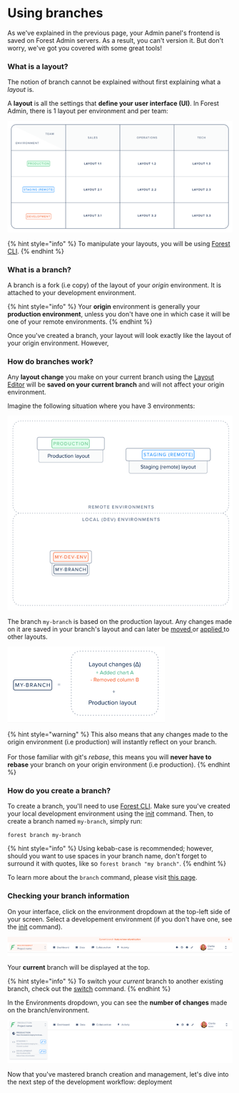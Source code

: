 # Using branches

As we've explained in the previous page, your Admin panel's frontend is saved on Forest Admin servers. As a result, you can't version it. But don't worry, we've got you covered with some great tools!

### What is a layout?

The notion of branch cannot be explained without first explaining what a _layout_ is.

A **layout** is all the settings that **define your user interface (UI)**. In Forest Admin, there is 1 layout per environment and per team:

![](<../assets/image (416).png>)

{% hint style="info" %}
To manipulate your layouts, you will be using [Forest CLI](forest-cli-commands/).
{% endhint %}

### What is a branch?

A branch is a fork (i.e copy) of the layout of your _origin_ environment. It is attached to your development environment.

{% hint style="info" %}
Your **origin** environment is generally your **production environment**, unless you don't have one in which case it will be one of your remote environments.
{% endhint %}

Once you've created a branch, your layout will look exactly like the layout of your origin environment. However,&#x20;

### How do branches work?

Any **layout change** you make on your current branch using the [Layout Editor](broken-reference) will be **saved on your current branch** and will not affect your origin environment.

Imagine the following situation where you have 3 environments:

![](<../assets/image (417).png>)

The branch `my-branch` is based on the production layout. Any changes made on it are saved in your branch's layout and can later be [moved ](forest-cli-commands/push.md)or [applied ](forest-cli-commands/deploy.md)to other layouts.

![](<../assets/image (418).png>)

{% hint style="warning" %}
This also means that any changes made to the origin environment (i.e production) will instantly reflect on your branch.\
\
For those familiar with git's _rebase_, this means you will **never have to** **rebase** your branch on your origin environment (i.e production).
{% endhint %}

### How do you create a branch?

To create a branch, you'll need to use [Forest CLI](forest-cli-commands/). Make sure you've created your local development environment using the [init](forest-cli-commands/init.md) command. Then, to create a branch named `my-branch`, simply run:

```
forest branch my-branch
```

{% hint style="info" %}
Using kebab-case is recommended; however, should you want to use spaces in your branch name, don't forget to surround it with quotes, like so `forest branch "my branch"`.
{% endhint %}

To learn more about the `branch` command, please visit [this page](forest-cli-commands/branch.md).

### Checking your branch information

On your interface, click on the environment dropdown at the top-left side of your screen. Select a developement environment (if you don't have one, see the [init](forest-cli-commands/init.md) command).

![](<../assets/image (419).png>)

Your **current** branch will be displayed at the top.

{% hint style="info" %}
To switch your _current_ branch to another existing branch, check out the [switch](forest-cli-commands/switch.md) command.
{% endhint %}

In the Environments dropdown, you can see the **number of changes** made on the branch/environment.

![](<../assets/image (420).png>)

Now that you've mastered branch creation and management, let's dive into the next step of the development workflow: deployment
